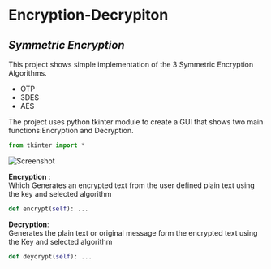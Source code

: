 # **Encryption-Decrypiton**
## **_Symmetric Encryption_**

This project shows simple implementation of the 3 Symmetric  Encryption Algorithms. 
* OTP
* 3DES
* AES
<!--hello-->
The project uses python tkinter module to create a GUI that shows two main functions:Encryption and Decryption.<br>
```python
from tkinter import *
```
![Screenshot](C:/Users/pro/Desktop/VS-Git/Encryption-Decryption/Screenshot.jpg)<br>

__Encryption__ :<br>
Which Generates an encrypted text from the user defined plain text using the key and selected algorithm
```python
def encrypt(self): ...
```
__Decryption__:<br>
Generates the plain text or original message form the encrypted text using the Key and selected algorithm
```python
def deycrypt(self): ...
```


